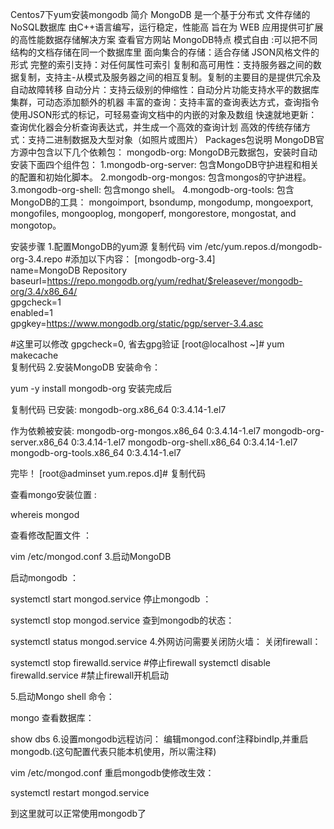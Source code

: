 Centos7下yum安装mongodb
简介
MongoDB 是一个基于分布式 文件存储的NoSQL数据库
由C++语言编写，运行稳定，性能高
旨在为 WEB 应用提供可扩展的高性能数据存储解决方案
查看官方网站
MongoDB特点
模式自由 :可以把不同结构的文档存储在同一个数据库里
面向集合的存储：适合存储 JSON风格文件的形式
完整的索引支持：对任何属性可索引
复制和高可用性：支持服务器之间的数据复制，支持主-从模式及服务器之间的相互复制。复制的主要目的是提供冗余及自动故障转移
自动分片：支持云级别的伸缩性：自动分片功能支持水平的数据库集群，可动态添加额外的机器
丰富的查询：支持丰富的查询表达方式，查询指令使用JSON形式的标记，可轻易查询文档中的内嵌的对象及数组
快速就地更新：查询优化器会分析查询表达式，并生成一个高效的查询计划
高效的传统存储方式：支持二进制数据及大型对象（如照片或图片）
Packages包说明
MongoDB官方源中包含以下几个依赖包：
mongodb-org: MongoDB元数据包，安装时自动安装下面四个组件包：
1.mongodb-org-server: 包含MongoDB守护进程和相关的配置和初始化脚本。
2.mongodb-org-mongos: 包含mongos的守护进程。
3.mongodb-org-shell: 包含mongo shell。
4.mongodb-org-tools: 包含MongoDB的工具： mongoimport, bsondump, mongodump, mongoexport, mongofiles, mongooplog, mongoperf, mongorestore, mongostat, and mongotop。

安装步骤
1.配置MongoDB的yum源
复制代码
vim /etc/yum.repos.d/mongodb-org-3.4.repo
#添加以下内容：
[mongodb-org-3.4]  
name=MongoDB Repository  
baseurl=https://repo.mongodb.org/yum/redhat/$releasever/mongodb-org/3.4/x86_64/  
gpgcheck=1  
enabled=1  
gpgkey=https://www.mongodb.org/static/pgp/server-3.4.asc

#这里可以修改 gpgcheck=0, 省去gpg验证
[root@localhost ~]# yum makecache      
复制代码
2.安装MongoDB
安装命令：

yum -y install mongodb-org
安装完成后

复制代码
已安装:
  mongodb-org.x86_64 0:3.4.14-1.el7

作为依赖被安装:
  mongodb-org-mongos.x86_64 0:3.4.14-1.el7          mongodb-org-server.x86_64 0:3.4.14-1.el7
  mongodb-org-shell.x86_64 0:3.4.14-1.el7           mongodb-org-tools.x86_64 0:3.4.14-1.el7

完毕！
[root@adminset yum.repos.d]#
复制代码
 

查看mongo安装位置 :

whereis mongod
 

查看修改配置文件 ：

 vim /etc/mongod.conf
3.启动MongoDB 

启动mongodb ：

systemctl start mongod.service
停止mongodb ：

systemctl stop mongod.service
查到mongodb的状态：

systemctl status mongod.service
4.外网访问需要关闭防火墙：
关闭firewall：

systemctl stop firewalld.service #停止firewall
systemctl disable firewalld.service #禁止firewall开机启动
 

5.启动Mongo shell
命令：

mongo 
查看数据库：

show dbs
6.设置mongodb远程访问：
编辑mongod.conf注释bindIp,并重启mongodb.(这句配置代表只能本机使用，所以需注释)

vim /etc/mongod.conf
重启mongodb使修改生效：

systemctl restart mongod.service
 

到这里就可以正常使用mongodb了
